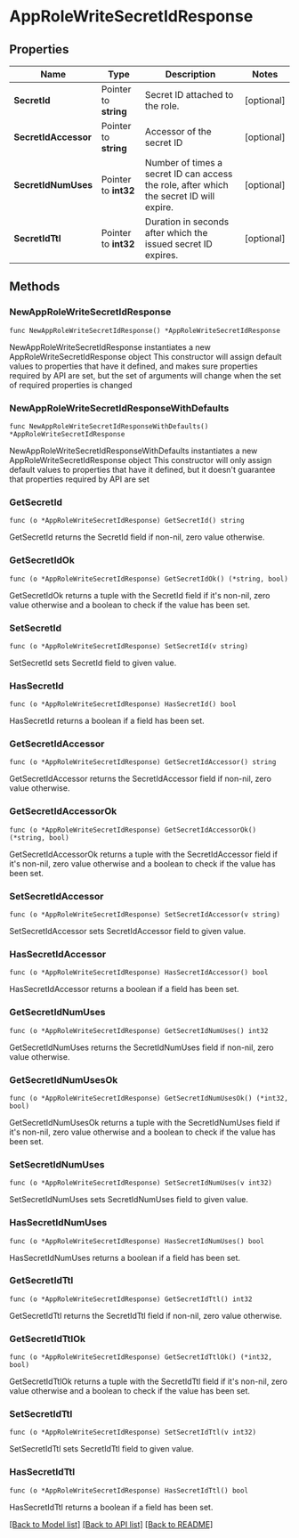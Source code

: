 # AppRoleWriteSecretIdResponse


## Properties

Name | Type | Description | Notes
------------ | ------------- | ------------- | -------------
**SecretId** | Pointer to **string** | Secret ID attached to the role. | [optional] 
**SecretIdAccessor** | Pointer to **string** | Accessor of the secret ID | [optional] 
**SecretIdNumUses** | Pointer to **int32** | Number of times a secret ID can access the role, after which the secret ID will expire. | [optional] 
**SecretIdTtl** | Pointer to **int32** | Duration in seconds after which the issued secret ID expires. | [optional] 



## Methods


### NewAppRoleWriteSecretIdResponse

`func NewAppRoleWriteSecretIdResponse() *AppRoleWriteSecretIdResponse`

NewAppRoleWriteSecretIdResponse instantiates a new AppRoleWriteSecretIdResponse object
This constructor will assign default values to properties that have it defined,
and makes sure properties required by API are set, but the set of arguments
will change when the set of required properties is changed

### NewAppRoleWriteSecretIdResponseWithDefaults

`func NewAppRoleWriteSecretIdResponseWithDefaults() *AppRoleWriteSecretIdResponse`

NewAppRoleWriteSecretIdResponseWithDefaults instantiates a new AppRoleWriteSecretIdResponse object
This constructor will only assign default values to properties that have it defined,
but it doesn't guarantee that properties required by API are set


### GetSecretId

`func (o *AppRoleWriteSecretIdResponse) GetSecretId() string`

GetSecretId returns the SecretId field if non-nil, zero value otherwise.

### GetSecretIdOk

`func (o *AppRoleWriteSecretIdResponse) GetSecretIdOk() (*string, bool)`

GetSecretIdOk returns a tuple with the SecretId field if it's non-nil, zero value otherwise
and a boolean to check if the value has been set.

### SetSecretId

`func (o *AppRoleWriteSecretIdResponse) SetSecretId(v string)`

SetSecretId sets SecretId field to given value.


### HasSecretId

`func (o *AppRoleWriteSecretIdResponse) HasSecretId() bool`

HasSecretId returns a boolean if a field has been set.




### GetSecretIdAccessor

`func (o *AppRoleWriteSecretIdResponse) GetSecretIdAccessor() string`

GetSecretIdAccessor returns the SecretIdAccessor field if non-nil, zero value otherwise.

### GetSecretIdAccessorOk

`func (o *AppRoleWriteSecretIdResponse) GetSecretIdAccessorOk() (*string, bool)`

GetSecretIdAccessorOk returns a tuple with the SecretIdAccessor field if it's non-nil, zero value otherwise
and a boolean to check if the value has been set.

### SetSecretIdAccessor

`func (o *AppRoleWriteSecretIdResponse) SetSecretIdAccessor(v string)`

SetSecretIdAccessor sets SecretIdAccessor field to given value.


### HasSecretIdAccessor

`func (o *AppRoleWriteSecretIdResponse) HasSecretIdAccessor() bool`

HasSecretIdAccessor returns a boolean if a field has been set.




### GetSecretIdNumUses

`func (o *AppRoleWriteSecretIdResponse) GetSecretIdNumUses() int32`

GetSecretIdNumUses returns the SecretIdNumUses field if non-nil, zero value otherwise.

### GetSecretIdNumUsesOk

`func (o *AppRoleWriteSecretIdResponse) GetSecretIdNumUsesOk() (*int32, bool)`

GetSecretIdNumUsesOk returns a tuple with the SecretIdNumUses field if it's non-nil, zero value otherwise
and a boolean to check if the value has been set.

### SetSecretIdNumUses

`func (o *AppRoleWriteSecretIdResponse) SetSecretIdNumUses(v int32)`

SetSecretIdNumUses sets SecretIdNumUses field to given value.


### HasSecretIdNumUses

`func (o *AppRoleWriteSecretIdResponse) HasSecretIdNumUses() bool`

HasSecretIdNumUses returns a boolean if a field has been set.




### GetSecretIdTtl

`func (o *AppRoleWriteSecretIdResponse) GetSecretIdTtl() int32`

GetSecretIdTtl returns the SecretIdTtl field if non-nil, zero value otherwise.

### GetSecretIdTtlOk

`func (o *AppRoleWriteSecretIdResponse) GetSecretIdTtlOk() (*int32, bool)`

GetSecretIdTtlOk returns a tuple with the SecretIdTtl field if it's non-nil, zero value otherwise
and a boolean to check if the value has been set.

### SetSecretIdTtl

`func (o *AppRoleWriteSecretIdResponse) SetSecretIdTtl(v int32)`

SetSecretIdTtl sets SecretIdTtl field to given value.


### HasSecretIdTtl

`func (o *AppRoleWriteSecretIdResponse) HasSecretIdTtl() bool`

HasSecretIdTtl returns a boolean if a field has been set.









[[Back to Model list]](../README.md#documentation-for-models) [[Back to API list]](../README.md#documentation-for-api-endpoints) [[Back to README]](../README.md)


